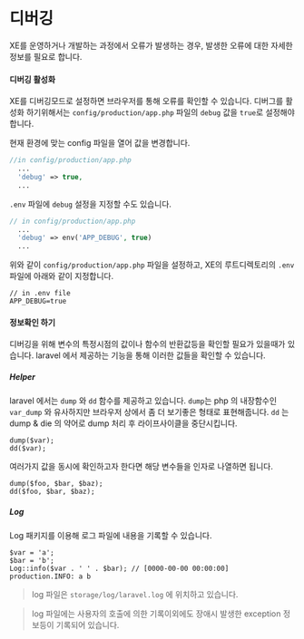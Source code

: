 # 디버깅

XE를 운영하거나 개발하는 과정에서 오류가 발생하는 경우, 발생한 오류에 대한 자세한 정보를 필요로 합니다.

#### 디버깅 활성화
XE를 디버깅모드로 설정하면 브라우저를 통해 오류를 확인할 수 있습니다.
디버그를 활성화 하기위해서는 `config/production/app.php` 파일의 `debug` 값을 `true`로 설정해야 합니다.

현재 환경에 맞는 config 파일을 열어 값을 변경합니다.

```php
//in config/production/app.php
  ...
  'debug' => true,
  ...  
```

`.env` 파일에 `debug` 설정을 지정할 수도 있습니다.

```php
// in config/production/app.php
  ...
  'debug' => env('APP_DEBUG', true)
  ...
```

위와 같이 `config/production/app.php` 파일을 설정하고, XE의 루트디렉토리의 `.env` 파일에 아래와 같이 지정합니다.

```
// in .env file
APP_DEBUG=true
```

#### 정보확인 하기
디버깅을 위해 변수의 특정시점의 값이나 함수의 반환값등을 확인할 필요가 있을때가 있습니다.
laravel 에서 제공하는 기능을 통해 이러한 값들을 확인할 수 있습니다.

##### Helper
laravel 에서는 `dump` 와 `dd` 함수를 제공하고 있습니다.
`dump`는 php 의 내장함수인 `var_dump` 와 유사하지만 브라우저 상에서 좀 더 보기좋은 형태로 표현해줍니다. `dd` 는 dump & die 의 약어로 dump 처리 후 라이프사이클을 중단시킵니다.
```
dump($var);
dd($var);
```
여러가지 값을 동시에 확인하고자 한다면 해당 변수들을 인자로 나열하면 됩니다.
```
dump($foo, $bar, $baz);
dd($foo, $bar, $baz);
```

##### Log
Log 패키지를 이용해 로그 파일에 내용을 기록할 수 있습니다.
```
$var = 'a';
$bar = 'b';
Log::info($var . ' ' . $bar); // [0000-00-00 00:00:00] production.INFO: a b
```

> log 파일은 `storage/log/laravel.log` 에 위치하고 있습니다.

> log 파일에는 사용자의 호출에 의한 기록이외에도 장애시 발생한 exception 정보등이 기록되어 있습니다.


